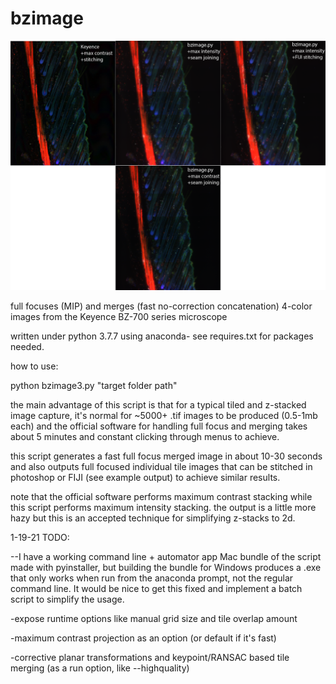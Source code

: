 # bzimage

![alt text](https://github.com/cbfight/bzimage/blob/main/example%20output%20github/example.png?raw=true)

full focuses (MIP) and merges (fast no-correction concatenation) 4-color images from the Keyence BZ-700 series microscope

written under python 3.7.7 using anaconda- see requires.txt for packages needed.

how to use:

python bzimage3.py "target folder path"
  

the main advantage of this script is that for a typical tiled and z-stacked image capture, it's normal for ~5000+ .tif images to be produced (0.5-1mb each) and the official software for handling full focus and merging takes about 5 minutes and constant clicking through menus to achieve.


this script generates a fast full focus merged image in about 10-30 seconds and also outputs full focused individual tile images that can be stitched in photoshop or FIJI (see example output) to achieve similar results.


note that the official software performs maximum contrast stacking while this script performs maximum intensity stacking. the output is a little more hazy but this is an accepted technique for simplifying z-stacks to 2d.


1-19-21 TODO:

--I have a working command line + automator app Mac bundle of the script made with pyinstaller, but building the bundle for Windows produces a .exe that only works when run from the anaconda prompt, not the regular command line. It would be nice to get this fixed and implement a batch script to simplify the usage.


-expose runtime options like manual grid size and tile overlap amount


-maximum contrast projection as an option (or default if it's fast)


-corrective planar transformations and keypoint/RANSAC based tile merging (as a run option, like --highquality)


